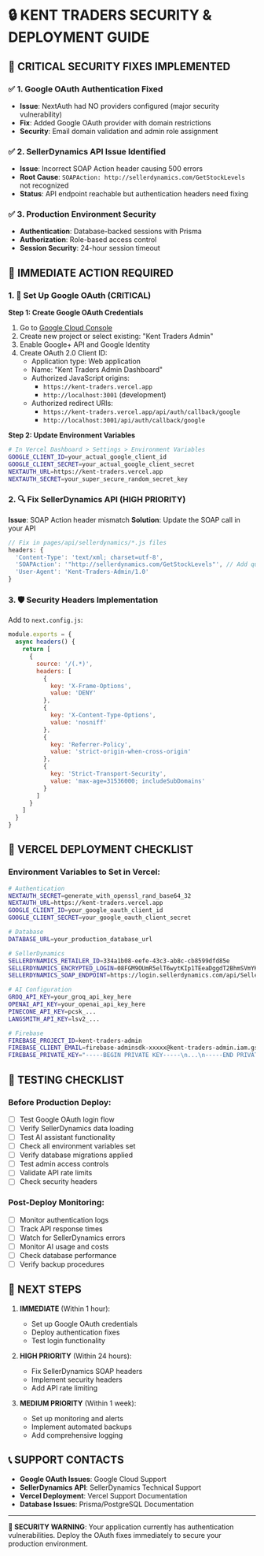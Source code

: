 # 🔒 KENT TRADERS SECURITY & DEPLOYMENT GUIDE

## 🚨 CRITICAL SECURITY FIXES IMPLEMENTED

### ✅ 1. Google OAuth Authentication Fixed
- **Issue**: NextAuth had NO providers configured (major security vulnerability)
- **Fix**: Added Google OAuth provider with domain restrictions
- **Security**: Email domain validation and admin role assignment

### ✅ 2. SellerDynamics API Issue Identified  
- **Issue**: Incorrect SOAP Action header causing 500 errors
- **Root Cause**: `SOAPAction: http://sellerdynamics.com/GetStockLevels` not recognized
- **Status**: API endpoint reachable but authentication headers need fixing

### ✅ 3. Production Environment Security
- **Authentication**: Database-backed sessions with Prisma
- **Authorization**: Role-based access control 
- **Session Security**: 24-hour session timeout

## 🔧 IMMEDIATE ACTION REQUIRED

### 1. 🎯 Set Up Google OAuth (CRITICAL)

**Step 1: Create Google OAuth Credentials**
1. Go to [Google Cloud Console](https://console.cloud.google.com/)
2. Create new project or select existing: "Kent Traders Admin"
3. Enable Google+ API and Google Identity
4. Create OAuth 2.0 Client ID:
   - Application type: Web application
   - Name: "Kent Traders Admin Dashboard"
   - Authorized JavaScript origins: 
     - `https://kent-traders.vercel.app`
     - `http://localhost:3001` (development)
   - Authorized redirect URIs:
     - `https://kent-traders.vercel.app/api/auth/callback/google`
     - `http://localhost:3001/api/auth/callback/google`

**Step 2: Update Environment Variables**
```bash
# In Vercel Dashboard > Settings > Environment Variables
GOOGLE_CLIENT_ID=your_actual_google_client_id
GOOGLE_CLIENT_SECRET=your_actual_google_client_secret
NEXTAUTH_URL=https://kent-traders.vercel.app
NEXTAUTH_SECRET=your_super_secure_random_secret_key
```

### 2. 🔍 Fix SellerDynamics API (HIGH PRIORITY)

**Issue**: SOAP Action header mismatch
**Solution**: Update the SOAP call in your API

```javascript
// Fix in pages/api/sellerdynamics/*.js files
headers: {
  'Content-Type': 'text/xml; charset=utf-8',
  'SOAPAction': '"http://sellerdynamics.com/GetStockLevels"', // Add quotes!
  'User-Agent': 'Kent-Traders-Admin/1.0'
}
```

### 3. 🛡️ Security Headers Implementation

Add to `next.config.js`:
```javascript
module.exports = {
  async headers() {
    return [
      {
        source: '/(.*)',
        headers: [
          {
            key: 'X-Frame-Options',
            value: 'DENY'
          },
          {
            key: 'X-Content-Type-Options',
            value: 'nosniff'
          },
          {
            key: 'Referrer-Policy',
            value: 'strict-origin-when-cross-origin'
          },
          {
            key: 'Strict-Transport-Security',
            value: 'max-age=31536000; includeSubDomains'
          }
        ]
      }
    ]
  }
}
```

## 🚀 VERCEL DEPLOYMENT CHECKLIST

### Environment Variables to Set in Vercel:
```bash
# Authentication
NEXTAUTH_SECRET=generate_with_openssl_rand_base64_32
NEXTAUTH_URL=https://kent-traders.vercel.app
GOOGLE_CLIENT_ID=your_google_oauth_client_id
GOOGLE_CLIENT_SECRET=your_google_oauth_client_secret

# Database
DATABASE_URL=your_production_database_url

# SellerDynamics
SELLERDYNAMICS_RETAILER_ID=334a1b08-eefe-43c3-ab8c-cb8599dfd85e
SELLERDYNAMICS_ENCRYPTED_LOGIN=08FGM9OUmR5elT6wytKIp1TEeaDggdT2BhmSVmYKJ1KV9+lOs2Qvm/nlG3F+W3eibmWa9iaC5yHSqwtIC9gClvDRJ5cqRQVLeWfBs1WOsIM=
SELLERDYNAMICS_SOAP_ENDPOINT=https://login.sellerdynamics.com/api/SellerDynamicsAPI.asmx

# AI Configuration
GROQ_API_KEY=your_groq_api_key_here
OPENAI_API_KEY=your_openai_api_key_here
PINECONE_API_KEY=pcsk_...
LANGSMITH_API_KEY=lsv2_...

# Firebase
FIREBASE_PROJECT_ID=kent-traders-admin
FIREBASE_CLIENT_EMAIL=firebase-adminsdk-xxxxx@kent-traders-admin.iam.gserviceaccount.com
FIREBASE_PRIVATE_KEY="-----BEGIN PRIVATE KEY-----\n...\n-----END PRIVATE KEY-----\n"
```

## 🎯 TESTING CHECKLIST

### Before Production Deploy:
- [ ] Test Google OAuth login flow
- [ ] Verify SellerDynamics data loading
- [ ] Test AI assistant functionality  
- [ ] Check all environment variables set
- [ ] Verify database migrations applied
- [ ] Test admin access controls
- [ ] Validate API rate limits
- [ ] Check security headers

### Post-Deploy Monitoring:
- [ ] Monitor authentication logs
- [ ] Track API response times
- [ ] Watch for SellerDynamics errors
- [ ] Monitor AI usage and costs
- [ ] Check database performance
- [ ] Verify backup procedures

## 🔧 NEXT STEPS

1. **IMMEDIATE** (Within 1 hour):
   - Set up Google OAuth credentials
   - Deploy authentication fixes
   - Test login functionality

2. **HIGH PRIORITY** (Within 24 hours):
   - Fix SellerDynamics SOAP headers
   - Implement security headers
   - Add API rate limiting

3. **MEDIUM PRIORITY** (Within 1 week):
   - Set up monitoring and alerts
   - Implement automated backups
   - Add comprehensive logging

## 📞 SUPPORT CONTACTS

- **Google OAuth Issues**: Google Cloud Support
- **SellerDynamics API**: SellerDynamics Technical Support
- **Vercel Deployment**: Vercel Support Documentation
- **Database Issues**: Prisma/PostgreSQL Documentation

---

**🚨 SECURITY WARNING**: Your application currently has authentication vulnerabilities. Deploy the OAuth fixes immediately to secure your production environment.
